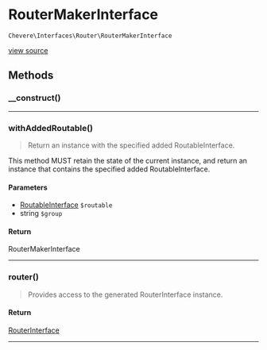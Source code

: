 # RouterMakerInterface

`Chevere\Interfaces\Router\RouterMakerInterface`

[view source](https://github.com/chevere/chevere/blob/master//home/rodolfo/git/chevere/chevere/interfaces/Router/RouterMakerInterface.php)

## Methods

### __construct()


---

### withAddedRoutable()

> Return an instance with the specified added RoutableInterface.

This method MUST retain the state of the current instance, and return
an instance that contains the specified added RoutableInterface.

#### Parameters

- [RoutableInterface](./RoutableInterface.md) `$routable`
- string `$group`

#### Return

RouterMakerInterface

---

### router()

> Provides access to the generated RouterInterface instance.

#### Return

[RouterInterface](./RouterInterface.md)

---

